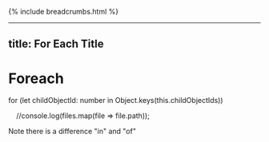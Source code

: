 {% include breadcrumbs.html %}

---
title: For Each Title
---

# Foreach

for (let childObjectId: number in Object.keys(this.childObjectIds))

    //console.log(files.map(file => file.path));

Note there is a difference "in" and "of"
